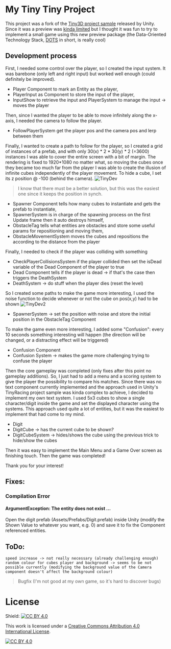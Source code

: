 # My Tiny Tiny Project
This project was a fork of the [Tiny3D project sample](https://github.com/Unity-Technologies/ProjectTinySamples/tree/master/Tiny3D) released by Unity.
Since it was a preview was [kinda limited](https://docs.google.com/document/d/1A8hen2hLFY5FLkC5gd3JP2Z-IpHfnAX-CpYLK3aOdwA/edit#) but I thought it was fun to try to implement a small game using this new preview package (the Data-Oriented Technology Stack, [DOTS](https://unity.com/dots) in short, is really cool)

## Development process
First, I needed some control over the player, so I created the input system.
It was barebone (only left and right input) but worked well enough (could definitely be improved).
- Player Component to mark an Entity as the player,
- PlayerInput as Component to store the input of the player,
- InputShow to retrieve the input and PlayerSystem to manage the input -> moves the player
 
Then, since I wanted the player to be able to move infinitely along the x-axis, I needed the camera to follow the player.
- FollowPlayerSystem get the player pos and the camera pos and lerp between them

Finally, I wanted to create a path to follow for the player, so I created a grid of instances of a prefab, and with only 30(x) * 2 * 30(y) * 2 (=3600) instances I was able to cover the entire screen with a bit of margin. The rendering is fixed to 1920*1080 no matter what, so moving the cubes once they became too much far from the player I was able to create the illusion of infinite cubes independently of the player movement.
To hide a cube, I set its z position @ -100 (behind the camera).
![TinyDev](https://user-images.githubusercontent.com/15329035/72682762-f4081380-3ad0-11ea-8932-442fd849eb40.png)
>I know that there must be a better solution, but this was the easiest one since it keeps the position in synch.

- Spawner Component tells how many cubes to instantiate and gets the prefab to instantiate,
- SpawnerSystem is in charge of the spawning process on the first Update frame then it auto destroys himself,
- ObstacleTag tells what entities are obstacles and store some useful params for repositioning and moving them,
- ObstacleMovementSystem moves the cubes and repositions the according to the distance from the player

Finally, I needed to check if the player was colliding with something
- CheckPlayerCollisionsSystem if the player collided then set the isDead variable of the Dead Component of the player to true 
- Dead Component tells if the player is dead -> if that's the case then triggers the DeathSystem
- DeathSystem -> do stuff when the player dies (reset the level)

So I created some paths to make the game more interesting, I used the noise function to decide whenever or not the cube on pos(x,y) had to be shown
![TinyDev2](https://user-images.githubusercontent.com/15329035/73123058-cbc65c00-3f8b-11ea-8d11-dfd45e8bd41b.png)
- SpawnerSystem -> set the position with noise and store the initial position in the ObstacleTag Component

To make the game even more interesting, I added some "Confusion": every 10 seconds something interesting will happen (the direction will be changed, or a distracting effect will be triggered)
- Confusion Component
- Confusion System -> makes the game more challenging trying to confuse the player

Then the core gameplay was completed (only fixes after this point no gameplay additions).
So, I just had to add a menu and a scoring system to give the player the possibility to compare his matches.
Since there was no text component currently implemented and the approach used in Unity's TinyRacing project sample was kinda complex to achieve, I decided to implement my own text system.
I used 5x3 cubes to show a single character/digit inside the game and set the displayed character using the systems.
This approach used quite a lot of entities, but it was the easiest to implement that had come to my mind.
- Digit
- DigitCube -> has the current cube to be shown?
- DigitCubeSystem -> hides/shows the cube using the previous trick to hide/show the cubes

Then it was easy to implement the Main Menu and a Game Over screen as finishing touch.
Then the game was completed!

Thank you for your interest!


## Fixes:
### Compilation Error
#### ArgumentException: The entity does not exist ...
Open the digit prefab (Assets/Prefabs/Digit.prefab) inside Unity (modify the Shown Value to whatever you want, e.g. 0) and save it to fix the Component referenced entities.


## ToDo:
	speed increase -> not really necessary (already challenging enough)
	random colour for cubes player and background -> seems to be not possible currently (modifying the background value of the Camera component doesn't affect the background colour)

> Bugfix (I'm not good at my own game, so it's hard to discover bugs)


# License

Shield: [![CC BY 4.0][cc-by-shield]][cc-by]

This work is licensed under a [Creative Commons Attribution 4.0 International
License][cc-by].

[![CC BY 4.0][cc-by-image]][cc-by]

[cc-by]: http://creativecommons.org/licenses/by/4.0/
[cc-by-image]: https://i.creativecommons.org/l/by/4.0/88x31.png
[cc-by-shield]: https://img.shields.io/badge/License-CC%20BY%204.0-lightgrey.svg

